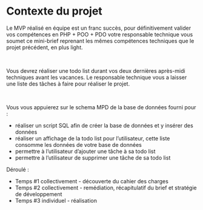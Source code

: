 # Contexte du projet

Le MVP réalisé en équipe est un franc succès, pour définitivement valider vos compétences en PHP + POO + PDO votre responsable technique vous soumet ce mini-brief reprenant les mêmes compétences techniques que le projet précédent, en plus light.

​

Vous devrez réaliser une todo list durant vos deux dernières après-midi techniques avant les vacances. Le responsable technique vous a laisser une liste des tâches à faire pour réaliser le projet.

​

Vous vous appuierez sur le schema MPD de la base de données fourni pour :

- réaliser un script SQL afin de créer la base de données et y insérer des données
- réaliser un affichage de la todo list pour l’utilisateur, cette liste consomme les données de votre base de données
- permettre à l’utilisateur d’ajouter une tâche à sa todo list
- permettre à l’utilisateur de supprimer une tâche de sa todo list
  ​

Déroulé :

- Temps #1 collectivement - découverte du cahier des charges
- Temps #2 collectivement - remédiation, récapitulatif du brief et stratégie de développement
- Temps #3 individuel - réalisation
